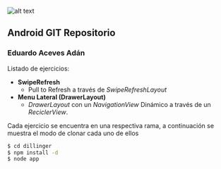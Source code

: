 
![alt text][logo]

## Android GIT Repositorio
### Eduardo Aceves Adán

Listado de ejercicios:

- **SwipeRefresh**
  * Pull to Refresh a través de _SwipeRefreshLayout_
- **Menu Lateral (DrawerLayout)**
  * _DrawerLayout_ con un _NavigationView_ Dinámico a través de un _ReciclerView_.
  
Cada ejercicio se encuentra en una respectiva rama, a continuación se muestra el modo de clonar cada uno de ellos

```sh
$ cd dillinger
$ npm install -d
$ node app
```

[logo]: https://firebasestorage.googleapis.com/v0/b/miclaro-85f32.appspot.com/o/photo.jpg?alt=media&token=ff194406-c43c-4464-9dfc-372d5220de0d


